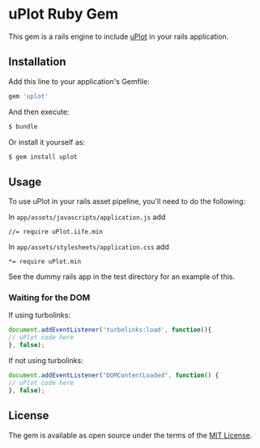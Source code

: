 # uPlot Ruby Gem
This gem is a rails engine to include [uPlot](https://github.com/leeoniya/uPlot) in your rails application.

## Installation
Add this line to your application's Gemfile:

```ruby
gem 'uplot'
```

And then execute:
```bash
$ bundle
```

Or install it yourself as:
```bash
$ gem install uplot
```

## Usage
To use uPlot in your rails asset pipeline, you'll need to do the following:

In `app/assets/javascripts/application.js` add

```
//= require uPlot.iife.min
```

In `app/assets/stylesheets/application.css` add

```
*= require uPlot.min
```

See the dummy rails app in the test directory for an example of this.

### Waiting for the DOM

If using turbolinks:

```javascript
document.addEventListener('turbolinks:load', function(){
// uPlot code here
}, false);
```

If not using turbolinks:

```javascript
document.addEventListener("DOMContentLoaded", function() {
// uPlot code here
}, false);
```

## License
The gem is available as open source under the terms of the [MIT License](https://opensource.org/licenses/MIT).
